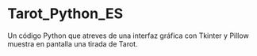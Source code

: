 # Tarot_Python_ES
Un código Python que atreves de una interfaz gráfica con Tkinter y Pillow muestra en pantalla una tirada de Tarot.
